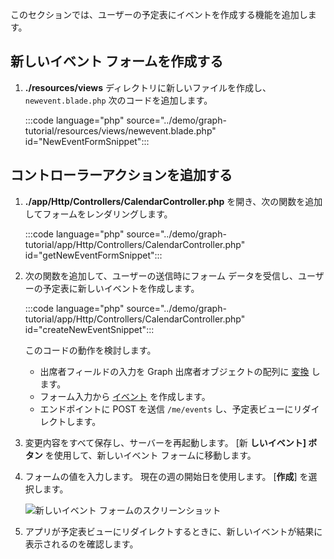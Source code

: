 <!-- markdownlint-disable MD002 MD041 -->

このセクションでは、ユーザーの予定表にイベントを作成する機能を追加します。

## <a name="create-new-event-form"></a>新しいイベント フォームを作成する

1. **./resources/views** ディレクトリに新しいファイルを作成し、 `newevent.blade.php` 次のコードを追加します。

    :::code language="php" source="../demo/graph-tutorial/resources/views/newevent.blade.php" id="NewEventFormSnippet":::

## <a name="add-controller-actions"></a>コントローラーアクションを追加する

1. **./app/Http/Controllers/CalendarController.php** を開き、次の関数を追加してフォームをレンダリングします。

    :::code language="php" source="../demo/graph-tutorial/app/Http/Controllers/CalendarController.php" id="getNewEventFormSnippet":::

1. 次の関数を追加して、ユーザーの送信時にフォーム データを受信し、ユーザーの予定表に新しいイベントを作成します。

    :::code language="php" source="../demo/graph-tutorial/app/Http/Controllers/CalendarController.php" id="createNewEventSnippet":::

    このコードの動作を検討します。

    - 出席者フィールドの入力を Graph 出席者オブジェクトの配列に [変換](https://docs.microsoft.com/graph/api/resources/attendee?view=graph-rest-1.0) します。
    - フォーム入力から [イベント](https://docs.microsoft.com/graph/api/resources/event?view=graph-rest-1.0) を作成します。
    - エンドポイントに POST を送信 `/me/events` し、予定表ビューにリダイレクトします。

1. 変更内容をすべて保存し、サーバーを再起動します。 [新 **しいイベント] ボタン** を使用して、新しいイベント フォームに移動します。

1. フォームの値を入力します。 現在の週の開始日を使用します。 [**作成**] を選択します。

    ![新しいイベント フォームのスクリーンショット](images/create-event-01.png)

1. アプリが予定表ビューにリダイレクトするときに、新しいイベントが結果に表示されるのを確認します。
